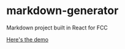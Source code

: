 # markdown-generator
Markdown project built in React for FCC

[Here's the demo](https://marcusmichaels.github.io/markdown-generator)
